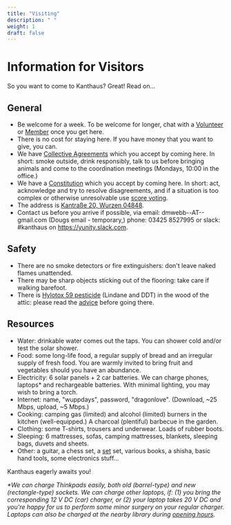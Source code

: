 ```yaml
---
title: "Visiting"
description: " "
weight: 1
draft: false
---
```


# Information for Visitors
So you want to come to Kanthaus? Great! Read on...

## General
- Be welcome for a week. To be welcome for longer, chat with a [Volunteer](/docs/volunteers.yml) or [Member](/docs/members.yml) once you get here.
- There is no cost for staying here. If you have money that you want to give, you can.
- We have [Collective Agreements](../collectiveAgreements/) which you accept by coming here. In short: smoke outside, drink responsibly, talk to us before bringing animals and come to the coordination meetings (Mondays, 10:00 in the office.)
- We have a [Constitution](../constitution) which you accept by coming here. In short: act, acknowledge and try to resolve disagreements, and if a situation is too complex or otherwise unresolvable use [score voting](../constitution/#8c-score-voting).
- The address is [Kantraße 20, Wurzen 04848](https://www.openstreetmap.org/search?query=20%20kantstrasse%20wurzen#map=19/51.36711/12.74075&layers=N).
- Contact us before you arrive if possible, via email: dmwebb--AT--gmail.com (Dougs email - temporary,) phone: 03425 8527995 or slack: #kanthaus on https://yunity.slack.com.

## Safety
- There are no smoke detectors or fire extinguishers: don't leave naked flames unattended.
- There may be sharp objects sticking out of the flooring: take care if walking barefoot.
- There is [Hylotox 59 pesticide](https://de.wikipedia.org/wiki/Hylotox) (Lindane and DDT) in the wood of the attic: please read the [advice](../../signs/attic) before going there.

## Resources
- Water: drinkable water comes out the taps. You can shower cold and/or test the solar shower.
- Food: some long-life food, a regular supply of bread and an irregular supply of fresh food. You are warmly invited to bring fruit and vegetables should you have an abundance.
- Electricity: 6 solar panels + 2 car batteries. We can charge phones, laptops* and rechargeable batteries. With minimal lighting, you may wish to bring a torch.
- Internet: name, "wuppdays", password, "dragonlove". (Download, ~25 Mbps, upload, ~5 Mbps.)
- Cooking: camping gas (limited) and alcohol (limited) burners in the kitchen (well-equipped.) A charcoal (plentiful) barbecue in the garden.
- Clothing: some T-shirts, trousers and underwear. Loads of rubber boots.
- Sleeping: 6 mattresses, sofas, camping mattresses, blankets, sleeping bags, duvets and sheets.
- Other: a guitar, a chess set, a [set](https://en.wikipedia.org/wiki/Set_(game)) set, various books, a shisha, basic hand tools, some electronics stuff...

Kanthaus eagerly awaits you!

_*We can charge Thinkpads easily, both old (barrel-type) and new (rectangle-type) sockets. We can charge other laptops, if: (1) you bring the corresponding 12 V DC (car) charger, or (2) your laptop takes 20 V DC and you're happy for us to perform some minor surgery on your regular charger. Laptops can also be charged at the nearby library during [opening hours](http://www.kultur-in-wurzen.de/index.php/startseite-bibliothek/bibliothek-angebot)._
